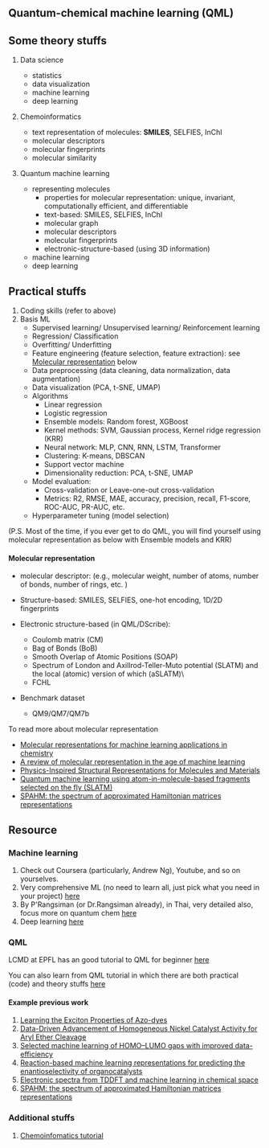 ## Quantum-chemical machine learning (QML)


## Some theory stuffs

1. Data science
    - statistics
    - data visualization
    - machine learning
    - deep learning

2. Chemoinformatics 
    - text representation of molecules: **SMILES**, SELFIES, InChI
    - molecular descriptors
    - molecular fingerprints
    - molecular similarity

3. Quantum machine learning
    - representing molecules 
        - properties for molecular representation: unique, invariant, computationally efficient, and differentiable
        - text-based: SMILES, SELFIES, InChI
        - molecular graph
        - molecular descriptors
        - molecular fingerprints
        - electronic-structure-based (using 3D information)
    - machine learning
    - deep learning
    

## Practical stuffs
1. Coding skills (refer to above)
2. Basis ML
    - Supervised learning/ Unsupervised learning/ Reinforcement learning
    - Regression/ Classification
    - Overfitting/ Underfitting
    - Feature engineering (feature selection, feature extraction): see [Molecular representation](#molrep) below
    - Data preprocessing (data cleaning, data normalization, data augmentation)
    - Data visualization (PCA, t-SNE, UMAP)
    - Algorithms
        - Linear regression
        - Logistic regression
        - Ensemble models: Random forest, XGBoost
        - Kernel methods: SVM, Gaussian process, Kernel ridge regression (KRR)
        - Neural network: MLP, CNN, RNN, LSTM, Transformer
        - Clustering: K-means, DBSCAN
        - Support vector machine
        - Dimensionality reduction: PCA, t-SNE, UMAP
    - Model evaluation: 
        - Cross-validation or Leave-one-out cross-validation
        - Metrics: R2, RMSE, MAE, accuracy, precision, recall, F1-score, ROC-AUC, PR-AUC, etc.   
    - Hyperparameter tuning (model selection)

(P.S. Most of the time, if you ever get to do QML, you will find yourself using molecular representation as below with Ensemble models and KRR)

#### Molecular representation
- molecular descriptor: (e.g., molecular weight, number of atoms, number of bonds, number of rings, etc. )
- Structure-based: SMILES, SELFIES, one-hot encoding, 1D/2D fingerprints
- Electronic structure-based (in QML/DScribe): 
    - Coulomb matrix (CM)
    - Bag of Bonds (BoB)
    - Smooth Overlap of Atomic Positions (SOAP)
    - Spectrum of London and Axillrod-Teller-Muto potential (SLATM) and the local (atomic) version of which (aSLATM)\
    - FCHL

- Benchmark dataset
    - QM9/QM7/QM7b

To read more about molecular representation
- [Molecular representations for machine learning applications in chemistry](https://onlinelibrary.wiley.com/doi/10.1002/qua.26870#:~:text=A%20molecular%20representation%2C%20also%20known,chemical%20composition%20and%20atomic%20configuration.)
- [A review of molecular representation in the age of machine learning](https://wires.onlinelibrary.wiley.com/doi/full/10.1002/wcms.1603?_gl=1*tq4t6z*_gcl_au*NjcxODk4NTkwLjE2OTYyMjI4MTM.)
- [Physics-Inspired Structural Representations for Molecules and Materials](https://pubs.acs.org/doi/10.1021/acs.chemrev.1c00021)
- [Quantum machine learning using atom-in-molecule-based fragments selected on the fly (SLATM)](https://www.nature.com/articles/s41557-020-0527-z)
- [SPAHM: the spectrum of approximated Hamiltonian matrices representations](https://pubs.rsc.org/en/content/articlelanding/2022/dd/d1dd00050k)

## Resource

### Machine learning

1. Check out Coursera (particularly, Andrew Ng), Youtube, and so on yourselves.
2. Very comprehensive ML (no need to learn all, just pick what you need in your project) [here](https://github.com/ujjwalkarn/Machine-Learning-Tutorials)
3. By P'Rangsiman (or Dr.Rangsiman already), in Thai, very detailed also, focus more on quantum chem [here](https://rangsimanketkaew.github.io/ml-qm-book?fbclid=IwAR0seoGzS3hDWuF0SzzQ1q-Zcqu1VIJFb4MEVwE-nlWbPQjgiF1e2Y0fYmk)
4. Deep learning [here](https://uvadlc-notebooks.readthedocs.io/)

### QML
LCMD at EPFL has an good tutorial to QML for beginner [here](https://github.com/lcmd-epfl/intro-to-qml) 

You can also learn from QML tutorial in which there are both practical (code) and theory stuffs [here](https://www.qmlcode.org/tutorial.html)   

#### Example previous work

1. [Learning the Exciton Properties of Azo-dyes](https://pubs.acs.org/doi/full/10.1021/acs.jpclett.1c01425)
2. [Data-Driven Advancement of Homogeneous Nickel Catalyst Activity for Aryl Ether Cleavage](https://pubs.acs.org/doi/full/10.1021/acscatal.0c00774)
3. [Selected machine learning of HOMO–LUMO gaps with improved data-efficiency](https://pubs.rsc.org/en/content/articlelanding/2022/ma/d2ma00742h)
4. [Reaction-based machine learning representations for predicting the enantioselectivity of organocatalysts](https://pubs.rsc.org/en/content/articlelanding/2021/sc/d1sc00482d)
5. [Electronic spectra from TDDFT and machine learning in chemical space](https://pubs.aip.org/aip/jcp/article/143/8/084111/73278/Electronic-spectra-from-TDDFT-and-machine-learning)
6. [SPAHM: the spectrum of approximated Hamiltonian matrices representations](https://pubs.rsc.org/en/content/articlelanding/2022/dd/d1dd00050k)


### Additional stuffs

1. [Chemoinfomatics tutorial](https://github.com/PatWalters/practical_cheminformatics_tutorials)
